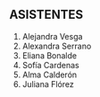 ## ASISTENTES

1. Alejandra Vesga  
5. Alexandra Serrano  
3. Eliana Bonalde  
7. Sofía Cardenas  
5. Alma Calderón
5. Juliana Flórez
